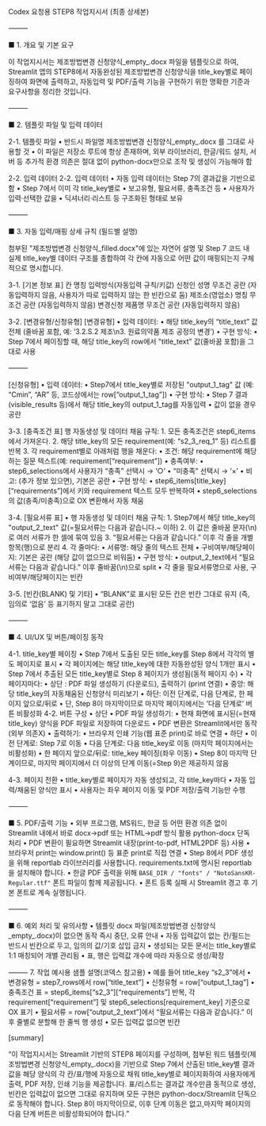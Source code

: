 Codex 요청용 STEP8 작업지시서 (최종 상세본)

⸻

■ 1. 개요 및 기본 요구

이 작업지시서는 제조방법변경 신청양식_empty_.docx 파일을 템플릿으로 하여,
Streamlit 앱의 STEP8에서 자동완성된 제조방법변경 신청양식을
title_key별로 페이징하여 화면에 출력하고,
자동입력 및 PDF/출력 기능을 구현하기 위한 명확한 기준과 요구사항을 정리한 것입니다.

⸻

■ 2. 템플릿 파일 및 입력 데이터

2-1. 템플릿 파일
	•	반드시 파일명 제조방법변경 신청양식_empty_.docx 를 그대로 사용할 것
	•	이 파일은 저장소 루트에 항상 존재하며,
외부 라이브러리, 한글/워드 설치, 서버 등 추가적 환경 의존은 절대 없이
python-docx만으로 조작 및 생성이 가능해야 함

2-2. 입력 데이터
2-2. 입력 데이터
	•	자동 입력 데이터는 Step 7의 결과값을 기반으로 함
	•	Step 7에서 이미 각 title_key별로
	•	보고유형, 필요서류, 충족조건 등
	•	사용자가 입력·선택한 값을
	•	딕셔너리·리스트 등 구조화된 형태로 보유

⸻

■ 3. 자동 입력/매핑 상세 규칙 (필드별 설명)

첨부된 "제조방법변경 신청양식_filled.docx"에 있는 자연어 설명 및
Step 7 코드 내 실제 title_key별 데이터 구조를 종합하여
각 칸에 자동으로 어떤 값이 매핑되는지 구체적으로 명시합니다.

3-1. [기본 정보 표]
칸 명칭	입력방식(자동입력 규칙/키값)
신청인 성명	무조건 공란 (자동입력하지 않음, 사용자가 따로 입력하지 않는 한 빈칸으로 둠)
제조소(영업소) 명칭	무조건 공란 (자동입력하지 않음)
변경신청 제품명	무조건 공란 (자동입력하지 않음)

3-2. [변경유형/신청유형]
[변경유형]
	•	입력 데이터:
	•	해당 title_key의 “title_text” 값 전체
(줄바꿈 포함, 예: ‘3.2.S.2 제조\n3. 원료의약품 제조 공정의 변경’)
	•	구현 방식:
	•	Step 7에서 페이징할 때, 해당 title_key의 row에서
"title_text" 값(줄바꿈 포함)을 그대로 사용

⸻

[신청유형]
	•	입력 데이터:
	•	Step7에서 title_key별로 저장된
"output_1_tag" 값 (예: “Cmin”, “AR” 등, 코드상에서는 row[“output_1_tag”])
	•	구현 방식:
	•	Step 7 결과(visible_results 등)에서 해당 title_key의 output_1_tag를 자동입력
	•	값이 없을 경우 공란

3-3. [충족조건 표]
행 자동생성 및 데이터 채움 규칙:
	1.	모든 충족조건은 step6_items에서 가져온다.
	2.	해당 title_key의 모든 requirement(예: “s2_3_req_1” 등) 리스트를 반복
	3.	각 requirement별로 아래처럼 행을 채운다:
	•	조건: 해당 requirement에 해당하는 질문 텍스트(예: requirement[“requirement”])
	•	충족여부:
	•	step6_selections에서 사용자가 “충족” 선택시 → ‘○’
	•	“미충족” 선택시 → ‘×’
	•	비고: (추가 정보 있으면), 기본은 공란
	•	구현 방식:
	•	step6_items[title_key][“requirements”]에서 키와 requirement 텍스트 모두 반복하여
	•	step6_selections의 값(충족/미충족)으로 OX 변환해서 자동 채움

3-4. [필요서류 표]
	•	행 자동생성 및 데이터 채움 규칙:
	1.	Step7에서 해당 title_key의 "output_2_text" 값(=필요서류는 다음과 같습니다.~ 이하)
	2.	이 값은 줄바꿈 문자(\n)로 여러 서류가 한 셀에 묶여 있음
	3.	“필요서류는 다음과 같습니다.” 이후 각 줄을 개별 항목(행)으로 분리
	4.	각 줄마다:
	•	서류명: 해당 줄의 텍스트 전체
	•	구비여부/해당페이지: 기본은 공란 (해당 값이 없으므로 비워둠)
	•	구현 방식:
	•	output_2_text에서 “필요서류는 다음과 같습니다.” 이후 줄바꿈(\n)으로 split
	•	각 줄을 필요서류명으로 사용, 구비여부/해당페이지는 빈칸

3-5. [빈칸(BLANK) 및 기타]
	•	“BLANK”로 표시된 모든 칸은 빈칸 그대로 유지
(즉, 임의로 ‘없음’ 등 표기하지 말고 그대로 공란)

⸻

■ 4. UI/UX 및 버튼/페이징 동작

4-1. title_key별 페이징
	•	Step 7에서 도출된 모든 title_key를
Step 8에서 각각의 별도 페이지로 표시
	•	각 페이지에는 해당 title_key에 대한 자동완성된 양식 1개만 표시
•	Step 7에서 추출된 모든 title_key별로 Step 8 페이지가 생성됨(동적 페이지 수)
	•	각 페이지마다:
	•	상단 : PDF 파일 생성하기 (다운로드), 출력하기 (print 연결)
	•	중앙: 해당 title_key의 자동채움된 신청양식 미리보기
	•	하단: 이전 단계로, 다음 단계로, 한 페이지 앞으로/뒤로
	•	단, Step 8이 마지막이므로 마지막 페이지에서는 ‘다음 단계로’ 버튼 비활성화
4-2. 버튼 구성
	•	상단
	•	PDF 파일 생성하기:
	•	현재 화면에 표시된(=현재 title_key) 양식을 PDF 파일로 저장하여 다운로드
	•	PDF 변환은 Streamlit에서만 동작(외부 의존X)
	•	출력하기:
	•	브라우저 인쇄 기능(웹 표준 print)로 바로 연결
	•	하단
	•	이전 단계로: Step 7로 이동
	•	다음 단계로: 다음 title_key로 이동 (마지막 페이지에서는 비활성화)
	•	한 페이지 앞으로/뒤로: title_key 페이징(좌우 이동)
	•	Step 8이 마지막 단계이므로, 마지막 페이지에서 더 이상의 단계 이동(=Step 9)은 제공하지 않음

4-3. 페이지 전환
	•	title_key별로 페이지가 자동 생성되고, 각 title_key마다
	•	자동 입력/채움된 양식만 표시
	•	사용자는 좌우 페이지 이동 및 PDF 저장/출력 기능만 수행

⸻

■ 5. PDF/출력 기능
	•	외부 프로그램, MS워드, 한글 등 어떤 환경 의존 없이 Streamlit 내에서 바로 docx→pdf 또는 
HTML→pdf 방식 활용 python-docx 단독 처리
	•	PDF 변환이 필요하면 Streamlit 내장(print-to-pdf, HTML2PDF 등) 사용
	•	브라우저 print는 window.print() 등 표준 print로 직접 연결
	•	Step 8에서 PDF 생성을 위해 reportlab 라이브러리를 사용합니다. requirements.txt에 명시된 reportlab을 설치해야 합니다.
        •       한글 PDF 출력을 위해 `BASE_DIR / "fonts" / "NotoSansKR-Regular.ttf"` 폰트 파일이 함께 제공됩니다.
        •       폰트 등록 실패 시 Streamlit 경고 후 기본 폰트로 계속 실행됩니다.

⸻

■ 6. 예외 처리 및 유의사항
	•	템플릿 docx 파일(제조방법변경 신청양식_empty_.docx)이 없으면 동작 즉시 중단, 오류 안내
	•	자동 입력값이 없는 칸/필드는 반드시 빈칸으로 두고, 임의의 값/기호 삽입 금지
	•	생성되는 모든 문서는 title_key별로 1:1 매칭되어 개별 관리됨
	•	표, 행은 입력값 개수에 따라 자동으로 생성/확장

⸻
7. 작업 예시용 샘플 설명(코덱스 참고용)
	•	예를 들어 title_key “s2_3”에서
	•	변경유형 = step7_rows에서 row[“title_text”]
	•	신청유형 = row[“output_1_tag”]
	•	충족조건 표 = step6_items[“s2_3”][“requirements”] 반복,
각 requirement[“requirement”] 및 step6_selections[requirement_key] 기준으로 OX 표기
	•	필요서류 = row[“output_2_text”]에서 “필요서류는 다음과 같습니다.” 이후 줄별로 분할해 한 줄씩 행 생성
	•	모든 입력값 없으면 빈칸


[summary]

“이 작업지시서는 Streamlit 기반의 STEP8 페이지를 구성하며,
첨부된 워드 템플릿(제조방법변경 신청양식_empty_.docx)을 기반으로
Step 7에서 산출된 title_key별 결과값을 해당 양식의 각 칸/표/행에 자동으로 채워
title_key별로 페이지화하여 사용자에게 출력, PDF 저장, 인쇄 기능을 제공합니다.
표/리스트는 결과값 개수만큼 동적으로 생성, 빈칸은 입력값이 없으면 그대로 유지하며
모든 구현은 python-docx/Streamlit 단독으로 동작해야 합니다.
Step 8이 마지막이므로, 이후 단계 이동은 없고,마지막 페이지의 다음 단계 버튼은 비활성화되어야 합니다.”
